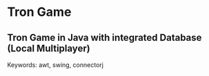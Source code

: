 # Tron Game

## Tron Game in Java with integrated Database (Local Multiplayer)

Keywords: awt, swing, connectorj